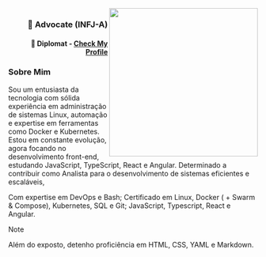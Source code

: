 <img align="right" src="https://cdn.discordapp.com/attachments/1216424224475058358/1218643533561593897/images_1.png?ex=6608693b&is=65f5f43b&hm=088d1a1138ee7c717f369d90542bd6802cd31a9c0e856d59dc48b36f94a9592b&" width="300px">

<div align="right">
    <h3>🔷 Advocate (INFJ-A)</h3>
    <h4>🔶 Diplomat - <a href="https://www.16personalities.com/profiles/b09e726debf10" target="_blank">Check My Profile</a></h4>
</div>

<div align="left">
    <h3>Sobre Mim</h3>
        <p>Sou um entusiasta da tecnologia com sólida experiência em administração de sistemas
            Linux, automação e expertise em ferramentas como Docker e Kubernetes.
            Estou em constante evolução, agora focando no desenvolvimento front-end, estudando JavaScript,
            TypeScript, React e Angular. Determinado a contribuir como Analista para o desenvolvimento
            de sistemas eficientes e escaláveis, </p>
        <p>Com expertise em DevOps e Bash; Certificado em Linux, Docker ( + Swarm & Compose), Kubernetes, SQL e Git; JavaScript, Typescript, React e Angular. </p>
</div>

> [!NOTE]
> Além do exposto, detenho proficiência em HTML, CSS, YAML e Markdown.
